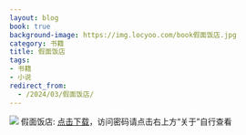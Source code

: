 ```yaml
---
layout: blog
book: true
background-image: https://img.locyoo.com/book假面饭店.jpg
category: 书籍
title: 假面饭店
tags:
- 书籍
- 小说
redirect_from:
  - /2024/03/假面饭店/
---
```

![](https://img.locyoo.com/book假面饭店.jpg)
假面饭店: <a name = "ref1" href="https://url18.ctfile.com/f/50983618-1063935485-7562c7?p=3619">点击下载</a>，访问密码请点击右上方“关于”自行查看